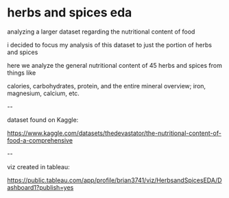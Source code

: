 # herbs and spices eda

analyzing a larger dataset regarding the nutritional content of food

i decided to focus my analysis of this dataset to just the portion of herbs and spices

here we analyze the general nutritional content of 45 herbs and spices from things like

calories, carbohydrates, protein, and the entire mineral overview; iron, magnesium, calcium, etc.

--

dataset found on Kaggle:

https://www.kaggle.com/datasets/thedevastator/the-nutritional-content-of-food-a-comprehensive

--

viz created in tableau:

https://public.tableau.com/app/profile/brian3741/viz/HerbsandSpicesEDA/Dashboard1?publish=yes
